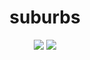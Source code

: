 <h1 align="center">suburbs</h1>
<div align="center">
    <a href="https://github.com/gnireorb/suburbs/blob/main/LICENSE"><img src="https://img.shields.io/github/license/gnireorb/suburbs" /></a>
    <a href="https://github.com/Gnireorb/suburbs/issues"><img src="https://img.shields.io/github/issues/gnireorb/suburbs" /></a>
</div>
